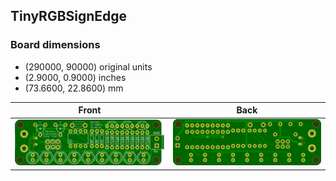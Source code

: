 ## TinyRGBSignEdge 


### Board dimensions

* (290000, 90000) original units
* (2.9000, 0.9000) inches
* (73.6600, 22.8600) mm



| Front | Back |
| --- | --- |
| ![Front](TinyRGBSignEdge.png) | ![Back](TinyRGBSignEdge_back.png) |


